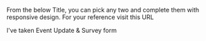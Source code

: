 From the below Title, you can pick any two and complete them with responsive design. For your reference visit this URL

I've taken Event Update & Survey form
